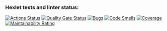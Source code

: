 ### Hexlet tests and linter status:
[![Actions Status](https://github.com/Dizza19/frontend-project-11/actions/workflows/hexlet-check.yml/badge.svg)](https://github.com/Dizza19/frontend-project-11/actions)
[![Quality Gate Status](https://sonarcloud.io/api/project_badges/measure?project=Dizza19_frontend-project-11&metric=alert_status)](https://sonarcloud.io/summary/new_code?id=Dizza19_frontend-project-11) [![Bugs](https://sonarcloud.io/api/project_badges/measure?project=Dizza19_frontend-project-11&metric=bugs)](https://sonarcloud.io/summary/new_code?id=Dizza19_frontend-project-11) [![Code Smells](https://sonarcloud.io/api/project_badges/measure?project=Dizza19_frontend-project-11&metric=code_smells)](https://sonarcloud.io/summary/new_code?id=Dizza19_frontend-project-11) [![Coverage](https://sonarcloud.io/api/project_badges/measure?project=Dizza19_frontend-project-11&metric=coverage)](https://sonarcloud.io/summary/new_code?id=Dizza19_frontend-project-11) [![Maintainability Rating](https://sonarcloud.io/api/project_badges/measure?project=Dizza19_frontend-project-11&metric=sqale_rating)](https://sonarcloud.io/summary/new_code?id=Dizza19_frontend-project-11)
